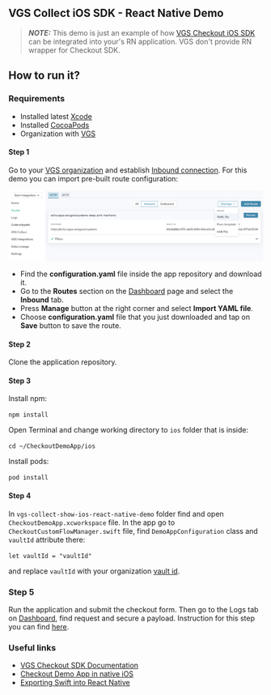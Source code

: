 ## VGS Collect iOS SDK - React Native Demo

> **_NOTE:_** This demo is just an example of how [VGS Checkout iOS SDK](https://github.com/verygoodsecurity/vgs-checkout-ios) can be integrated into your's RN application. VGS don't provide RN wrapper for Checkout SDK.

## How to run it?

### Requirements

- Installed latest <a href="https://apps.apple.com/us/app/xcode/id497799835?mt=12" target="_blank">Xcode</a>
- Installed <a href="https://guides.cocoapods.org/using/getting-started.html#installation" target="_blank">CocoaPods</a>
- Organization with <a href="https://www.verygoodsecurity.com/">VGS</a>

#### Step 1

Go to your <a href="https://dashboard.verygoodsecurity.com/" target="_blank">VGS organization</a> and establish <a href="https://www.verygoodsecurity.com/docs/getting-started/quick-integration#securing-inbound-connection" target="_blank">Inbound connection</a>. For this demo you can import pre-built route configuration:

<p align="center">
<img src="images/dashboard_routs.png" width="600">
</p>

- Find the **configuration.yaml** file inside the app repository and download it.
- Go to the **Routes** section on the <a href="https://dashboard.verygoodsecurity.com/" target="_blank">Dashboard</a> page and select the **Inbound** tab.
- Press **Manage** button at the right corner and select **Import YAML file**.
- Choose **configuration.yaml** file that you just downloaded and tap on **Save** button to save the route.

#### Step 2

Clone the application repository.

#### Step 3

Install npm:

`npm install`

Open Terminal and change working directory to `ios` folder that is inside:

`cd ~/CheckoutDemoApp/ios`

Install pods:

`pod install`

#### Step 4

In `vgs-collect-show-ios-react-native-demo` folder find and open `CheckoutDemoApp.xcworkspace` file.
In the app go to `CheckoutCustomFlowManager.swift` file, find `DemoAppConfiguration` class and `vaultId` attribute there:

`let vaultId = "vaultId"`

and replace `vaultId` with your organization
<a href="https://www.verygoodsecurity.com/docs/terminology/nomenclature#vault" target="_blank">vault id</a>.

### Step 5

Run the application and submit the checkout form.
Then go to the Logs tab on <a href="http://dashboard.verygoodsecurity.com" target="_blank">Dashboard</a>, find request and secure a payload.
Instruction for this step you can find <a href="https://www.verygoodsecurity.com/docs/getting-started/quick-integration#securing-inbound-connection" target="_blank">here</a>.

### Useful links

- <a href="https://www.verygoodsecurity.com/docs/payment-optimization/checkout/ios-sdk/send-data-to-your-server-ios" target="_blank">VGS Checkout SDK Documentation</a>
- <a href="https://github.com/verygoodsecurity/vgs-checkout-ios/tree/main/VGSCheckoutDemoApp" target="_blank">Checkout Demo App in native iOS</a>
- <a href="https://facebook.github.io/react-native/docs/native-modules-ios#exporting-swift" target="_blank">Exporting Swift into React Native</a>
